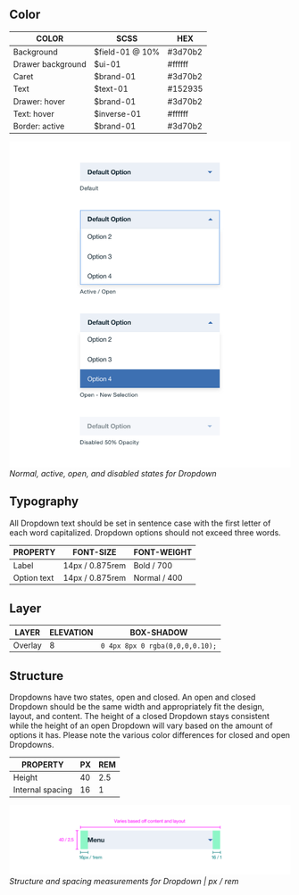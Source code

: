 ## Color
| COLOR              | SCSS            | HEX       |
|--------------------|-----------------|-----------|
| Background         | $field-01 @ 10% | #3d70b2   |
| Drawer background  | $ui-01          | #ffffff   |
| Caret              | $brand-01       | #3d70b2   |
| Text               | $text-01        | #152935   |
| Drawer: hover      | $brand-01       | #3d70b2   |
| Text: hover        | $inverse-01     | #ffffff   |
| Border: active     | $brand-01       | #3d70b2   |


![Normal, active, open, and disabled states for Dropdown](images/dropdown-style-1.png)
_Normal, active, open, and disabled states for Dropdown_

## Typography
All Dropdown text should be set in sentence case with the first letter of each word capitalized. Dropdown options should not exceed three words.

| PROPERTY  | FONT-SIZE       | FONT-WEIGHT  |
|-------------|-----------------|--------------|
| Label       | 14px / 0.875rem | Bold / 700   |
| Option text | 14px / 0.875rem | Normal / 400 |


## Layer
| LAYER      | ELEVATION     | BOX-SHADOW      |
|------------|----------|----------|
| Overlay    | 8        | `0 4px 8px 0 rgba(0,0,0,0.10);`  |


## Structure
Dropdowns have two states, open and closed. An open and closed Dropdown should be the same width and appropriately fit the design, layout, and content. The height of a closed Dropdown stays consistent while the height of an open Dropdown will vary based on the amount of options it has. Please note the various color differences for closed and open Dropdowns.

| PROPERTY         | PX | REM |
|------------------|----|-----|
| Height           | 40 | 2.5 |
| Internal spacing | 16 | 1   |

![Structure and spacing for a closed dropdown](images/dropdown-style-2.png)
_Structure and spacing measurements for Dropdown | px / rem_
